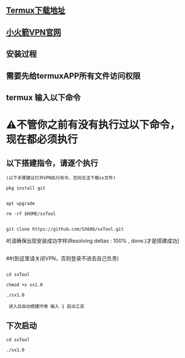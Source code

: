 ## [Termux下载地址](https://www.123684.com/s/7jF5Vv-lqY7H)
## [小火箭VPN官网](https://rktun.com/)
## 安装过程
## 需要先给termuxAPP所有文件访问权限
## termux 输入以下命令
# ⚠️不管你之前有没有执行过以下命令，现在都必须执行

## 以下搭建指令，请逐个执行
```
(以下步骤建议打开VPN执行命令，否则无法下载sx文件)
```
```
pkg install git


apt upgrade
```
```
rm -rf $HOME/sxTool
```
```

git clone https://github.com/SX686/sxTool.git
```

#[请确保出现安装成功字样(Resolving deltas : 100% , done.)才是搭建成功]
```
```
##(到这里请关闭VPN，否则登录不进去自己负责)
```

cd sxTool
```
```
chmod +x sx1.0
```
```
./sx1.0
```
```
 进入后自动搭建环境 输入 1 启动工具 
```
## 下次启动
```
cd sxTool
```
```
./sx1.0
```
